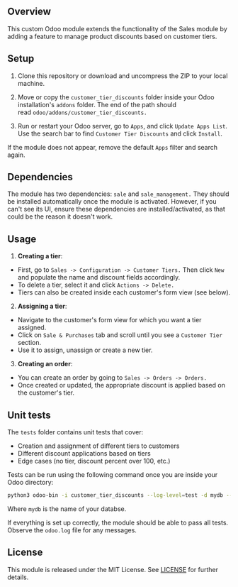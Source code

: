 ## Overview

This custom Odoo module extends the functionality of the Sales module by adding a feature to manage product discounts based on customer tiers.

## Setup

1. Clone this repository or download and uncompress the ZIP to your local machine.

2. Move or copy the `customer_tier_discounts` folder inside your Odoo installation's `addons` folder. The end of the path should read `odoo/addons/customer_tier_discounts.`

3. Run or restart your Odoo server, go to `Apps`, and click `Update Apps List`. Use the search bar to find `Customer Tier Discounts` and click `Install`.

If the module does not appear, remove the default `Apps` filter and search again.

## Dependencies

The module has two dependencies: `sale` and `sale_management.` They should be installed automatically once the module is activated. However, if you can't see its UI, ensure these dependencies are installed/activated, as that could be the reason it doesn't work.

## Usage

1. **Creating a tier**:
- First, go to `Sales -> Configuration -> Customer Tiers.` Then click `New` and populate the name and discount fields accordingly.
- To delete a tier, select it and click `Actions -> Delete.`
- Tiers can also be created inside each customer's form view (see below).

2. **Assigning a tier**:
- Navigate to the customer's form view for which you want a tier assigned.
- Click on `Sale & Purchases` tab and scroll until you see a `Customer Tier` section. 
- Use it to assign, unassign or create a new tier.

3. **Creating an order**:
- You can create an order by going to `Sales -> Orders -> Orders.`
- Once created or updated, the appropriate discount is applied based on the customer's tier.

## Unit tests

The `tests` folder contains unit tests that cover:
- Creation and assignment of different tiers to customers
- Different discount applications based on tiers
- Edge cases (no tier, discount percent over 100, etc.)

Tests can be run using the following command once you are inside your Odoo directory:

```bash
python3 odoo-bin -i customer_tier_discounts --log-level=test -d mydb --test-enable --stop-after-init
```

Where `mydb` is the name of your databse.

If everything is set up correctly, the module should be able to pass all tests. Observe the `odoo.log` file for any messages.

## License

This module is released under the MIT License. See [LICENSE](LICENSE) for further details.
